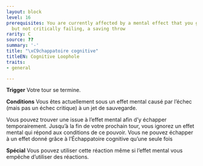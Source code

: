 ```yaml
---
layout: block
level: 16
prerequisites: You are currently affected by a mental effect that you gained by failing,
  but not critically failing, a saving throw
rarity: C
source: ??
summary: '-'
title: "\xC9chappatoire cognitive"
titleEN: Cognitive Loophole
traits:
- general

---
```


<p><strong>Trigger</strong> Votre tour se termine.</p>
<p><strong>Conditions</strong> Vous êtes actuellement sous un effet mental causé par l’échec (mais pas un échec critique) à un jet de sauvegarde.</p>
<p>Vous pouvez trouver une issue à l’effet mental afin d’y échapper temporairement. Jusqu’à la fin de votre prochain tour, vous ignorez un effet mental qui répond aux conditions de ce pouvoir. Vous ne pouvez échapper à un effet donné grâce à l’Échappatoire cognitive qu’une seule fois</p>
<p><strong>Spécial</strong> Vous pouvez utiliser cette réaction même si l’effet mental vous empêche d’utiliser des réactions.</p>